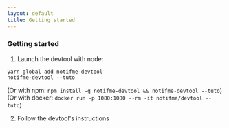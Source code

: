 ```yaml
---
layout: default
title: Getting started
---
```


### Getting started

1. Launch the devtool with node:
 ```
yarn global add notifme-devtool
notifme-devtool --tuto
 ```
 (Or with npm: `npm install -g notifme-devtool && notifme-devtool --tuto`)
 <br>
 (Or with docker: `docker run -p 1080:1080 --rm -it notifme/devtool --tuto`)

2. Follow the devtool's instructions
